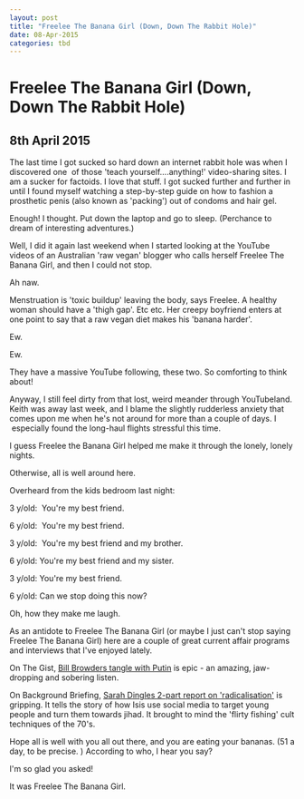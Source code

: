 ```yaml
---
layout: post
title: "Freelee The Banana Girl (Down, Down The Rabbit Hole)"
date: 08-Apr-2015
categories: tbd
---
```


# Freelee The Banana Girl (Down, Down The Rabbit Hole)

## 8th April 2015

The last time I got sucked so hard down an internet rabbit hole was when I discovered one  of those 'teach yourself....anything!' video-sharing sites. I am a sucker for factoids. I love that stuff. I got sucked further and further in until I found myself watching a step-by-step guide on how to fashion a prosthetic penis (also known as 'packing') out of condoms and hair gel.

Enough! I thought. Put down the laptop and go to sleep. (Perchance to dream of interesting adventures.)

Well,   I did it again last weekend when I started looking at the YouTube videos of an Australian 'raw vegan' blogger who calls herself Freelee The Banana Girl, and then I could not stop.

Ah naw.

Menstruation is 'toxic buildup' leaving the body, says Freelee. A healthy woman should have a 'thigh gap'. Etc etc. Her creepy boyfriend enters at one point to say that a raw vegan diet makes his 'banana harder'.

Ew.

Ew.

They have a massive YouTube following, these two. So comforting to think about!

Anyway, I still feel dirty from that lost, weird meander through YouTubeland. Keith was away last week, and I blame the slightly rudderless anxiety that comes upon me when he's not around for more than a couple of days. I  especially found the long-haul flights stressful this time.

I guess Freelee the Banana Girl helped me make it through the lonely, lonely nights.

Otherwise, all is well around here.

Overheard from the kids bedroom last night:

3 y/old:  You're my best friend.

6 y/old:  You're my best friend.

3 y/old:  You're my best friend and my brother.

6 y/old: You're my best friend and my sister.

3 y/old: You're my best friend.

6 y/old: Can we stop doing this now?

Oh, how they make me laugh.

As an antidote to Freelee The Banana Girl (or maybe I just can't stop saying Freelee The Banana Girl) here are a couple of great current affair programs and interviews that I've enjoyed lately.

On The Gist, <a href="http://www.slate.com/articles/podcasts/gist/2015/02/the_gist_bill_browder_on_putin_s_russia_and_sergei_magnitsky.html">Bill Browders tangle with Putin</a> is epic - an amazing, jaw-dropping and sobering listen.

On Background Briefing, <a href="http://www.abc.net.au/radionational/programs/backgroundbriefing/de-radicalisation-and-the-authentic-voices-of-reason/6342310">Sarah Dingles 2-part report on 'radicalisation'</a> is gripping. It tells the story of how Isis use social media to target young people and turn them towards jihad. It brought to mind the 'flirty fishing' cult techniques of the 70's.

Hope all is well with you all out there, and you are eating your bananas. (51 a day, to be precise. ) According to who, I hear you say?

I'm so glad you asked!

It was Freelee The Banana Girl.

 
